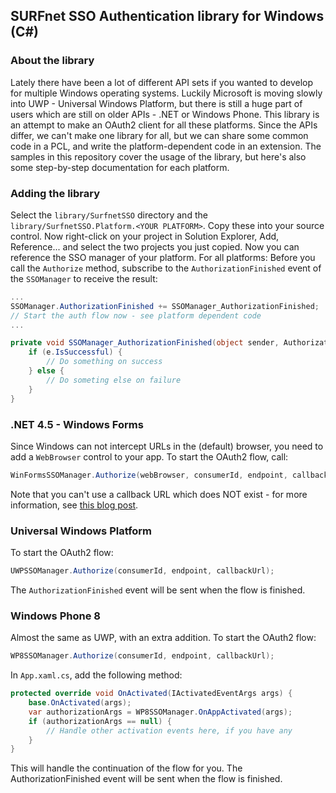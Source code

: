 SURFnet SSO Authentication library for Windows (C#)
------------------------------------------------------

### About the library

Lately there have been a lot of different API sets if you wanted to develop for multiple Windows operating systems.
Luckily Microsoft is moving slowly into UWP - Universal Windows Platform, but there is still a huge part of users which are still on older APIs - .NET or Windows Phone.
This library is an attempt to make an OAuth2 client for all these platforms. Since the APIs differ, we can't make one library for all, but we can share some common code in a PCL, and write the platform-dependent code in an extension.
The samples in this repository cover the usage of the library, but here's also some step-by-step documentation for each platform.

### Adding the library
Select the `library/SurfnetSSO` directory and the `library/SurfnetSSO.Platform.<YOUR PLATFORM>`. Copy these into your source control. Now right-click on your project in Solution Explorer, Add, Reference... and select the two projects you just copied. Now you can reference the SSO manager of your platform.
For all platforms: Before you call the `Authorize` method, subscribe to the `AuthorizationFinished` event of the `SSOManager` to receive the result:
    
```cs
...
SSOManager.AuthorizationFinished += SSOManager_AuthorizationFinished;
// Start the auth flow now - see platform dependent code
...

private void SSOManager_AuthorizationFinished(object sender, AuthorizationEventArgs e) {
    if (e.IsSuccessful) {
        // Do something on success
    } else {
        // Do someting else on failure
    }
}
```

### .NET 4.5 - Windows Forms
Since Windows can not intercept URLs in the (default) browser, you need to add a `WebBrowser` control to your app. To start the OAuth2 flow, call:
    
```cs
WinFormsSSOManager.Authorize(webBrowser, consumerId, endpoint, callbackUrl);
```
Note that you can't use a callback URL which does NOT exist - for more information, see [this blog post](http://davidquail.com/2010/01/10/c-webbrowser-swallows-redirect-uri/).


### Universal Windows Platform
To start the OAuth2 flow:
    
```cs
UWPSSOManager.Authorize(consumerId, endpoint, callbackUrl);
```
The `AuthorizationFinished` event will be sent when the flow is finished.

### Windows Phone 8
Almost the same as UWP, with an extra addition.
To start the OAuth2 flow:
    
```cs
WP8SSOManager.Authorize(consumerId, endpoint, callbackUrl);
```
In `App.xaml.cs`, add the following method:
    
```cs
protected override void OnActivated(IActivatedEventArgs args) {
    base.OnActivated(args);
    var authorizationArgs = WP8SSOManager.OnAppActivated(args);
    if (authorizationArgs == null) {
        // Handle other activation events here, if you have any
    }
}
```
This will handle the continuation of the flow for you.
The AuthorizationFinished event will be sent when the flow is finished.

